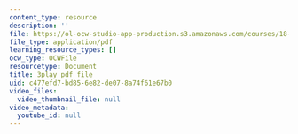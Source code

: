 ```yaml
---
content_type: resource
description: ''
file: https://ol-ocw-studio-app-production.s3.amazonaws.com/courses/18-03sc-differential-equations-fall-2011/c477efd7bd856e82de078a74f61e67b0_yD0_EQLxHcw.pdf
file_type: application/pdf
learning_resource_types: []
ocw_type: OCWFile
resourcetype: Document
title: 3play pdf file
uid: c477efd7-bd85-6e82-de07-8a74f61e67b0
video_files:
  video_thumbnail_file: null
video_metadata:
  youtube_id: null
---
```

